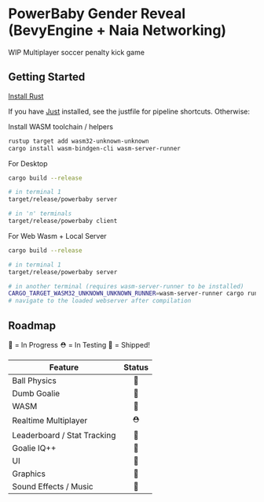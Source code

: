 # PowerBaby Gender Reveal (BevyEngine + Naia Networking) 

WIP Multiplayer soccer penalty kick game

## Getting Started

[Install Rust](https://www.rust-lang.org/tools/install)

If you have [Just](https://github.com/casey/just) installed, see the justfile for pipeline shortcuts.  Otherwise:

Install WASM toolchain / helpers
```sh
rustup target add wasm32-unknown-unknown
cargo install wasm-bindgen-cli wasm-server-runner
```

For Desktop
```sh
cargo build --release

# in terminal 1
target/release/powerbaby server

# in 'n' terminals
target/release/powerbaby client
```

For Web Wasm + Local Server
```sh
cargo build --release

# in terminal 1
target/release/powerbaby server

# in another terminal (requires wasm-server-runner to be installed)
CARGO_TARGET_WASM32_UNKNOWN_UNKNOWN_RUNNER=wasm-server-runner cargo run --profile wasm-release --bin pbc --target wasm32-unknown-unknown
# navigate to the loaded webserver after compilation
```

## Roadmap
🚧 = In Progress
⛑ = In Testing 
🚀 = Shipped!

| Feature | Status |
| ------- | :------: |
| Ball Physics | 🚀 |
| Dumb Goalie | 🚀 |
| WASM | 🚀  |
| Realtime Multiplayer | ⛑  |
| Leaderboard / Stat Tracking | 🚧  |
| Goalie IQ++ | 🚧  |
| UI | 🚧  |
| Graphics | 🚧 |
| Sound Effects / Music| 🚧 |
